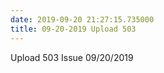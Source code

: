 ```yaml
---
date: 2019-09-20 21:27:15.735000
title: 09-20-2019 Upload 503
---
```

<span dir="ltr">Upload 503 Issue 09/20/2019</span>

<span dir="ltr"></span>

<span dir="ltr"></span>
